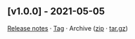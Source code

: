## [v1.0.0] - 2021-05-05

[Release notes](https://github.com/kaaax0815/github-insights/releases/tag/v1.0.0) · [Tag](https://github.com/kaaax0815/github-insights/tree/v1.0.0) · Archive ([zip](https://github.com/kaaax0815/github-insights/archive/v1.0.0.zip) · [tar.gz](https://github.com/kaaax0815/github-insights/archive/v1.0.0.tar.gz))
